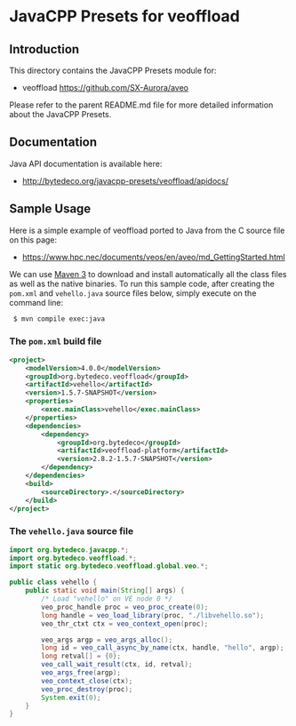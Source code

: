 JavaCPP Presets for veoffload
=============================

Introduction
------------
This directory contains the JavaCPP Presets module for:

 * veoffload  https://github.com/SX-Aurora/aveo

Please refer to the parent README.md file for more detailed information about the JavaCPP Presets.


Documentation
-------------
Java API documentation is available here:

 * http://bytedeco.org/javacpp-presets/veoffload/apidocs/


Sample Usage
------------
Here is a simple example of veoffload ported to Java from the C source file on this page:

 * https://www.hpc.nec/documents/veos/en/aveo/md_GettingStarted.html

We can use [Maven 3](http://maven.apache.org/) to download and install automatically all the class files as well as the native binaries. To run this sample code, after creating the `pom.xml` and `vehello.java` source files below, simply execute on the command line:
```bash
 $ mvn compile exec:java
```

### The `pom.xml` build file
```xml
<project>
    <modelVersion>4.0.0</modelVersion>
    <groupId>org.bytedeco.veoffload</groupId>
    <artifactId>vehello</artifactId>
    <version>1.5.7-SNAPSHOT</version>
    <properties>
        <exec.mainClass>vehello</exec.mainClass>
    </properties>
    <dependencies>
        <dependency>
            <groupId>org.bytedeco</groupId>
            <artifactId>veoffload-platform</artifactId>
            <version>2.8.2-1.5.7-SNAPSHOT</version>
        </dependency>
    </dependencies>
    <build>
        <sourceDirectory>.</sourceDirectory>
    </build>
</project>
```

### The `vehello.java` source file
```java
import org.bytedeco.javacpp.*;
import org.bytedeco.veoffload.*;
import static org.bytedeco.veoffload.global.veo.*;

public class vehello {
    public static void main(String[] args) {
        /* Load "vehello" on VE node 0 */
        veo_proc_handle proc = veo_proc_create(0);
        long handle = veo_load_library(proc, "./libvehello.so");
        veo_thr_ctxt ctx = veo_context_open(proc);

        veo_args argp = veo_args_alloc();
        long id = veo_call_async_by_name(ctx, handle, "hello", argp);
        long retval[] = {0};
        veo_call_wait_result(ctx, id, retval);
        veo_args_free(argp);
        veo_context_close(ctx);
        veo_proc_destroy(proc);
        System.exit(0);
    }
}
```
